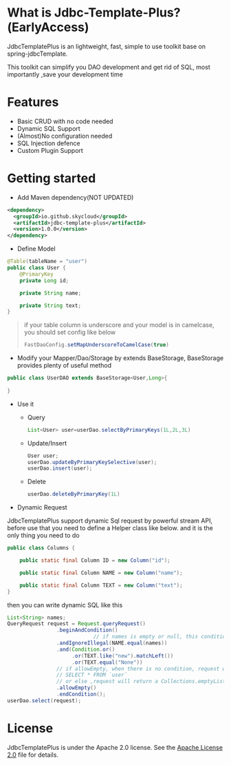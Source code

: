 
# What is Jdbc-Template-Plus?(EarlyAccess)

JdbcTemplatePlus is an lightweight, fast, simple to use toolkit base on spring-jdbcTemplate.

This toolkit can simplify you DAO development and get rid of SQL, most importantly ,save your development time

# Features
- Basic CRUD with no code needed
- Dynamic SQL Support
- (Almost)No configuration needed
- SQL Injection defence
- Custom Plugin Support

# Getting started

- Add Maven dependency(NOT UPDATED)

```xml
<dependency>
  <groupId>io.github.skycloud</groupId>
  <artifactId>jdbc-template-plus</artifactId>
  <version>1.0.0</version>
</dependency>
```

- Define Model

```java
@Table(tableName = "user")
public class User {
    @PrimaryKey
    private Long id;

    private String name;

    private String text;
}
```

> if your table column is underscore  and  your model is in camelcase, you should set config like below
>
> ```java
> FastDaoConfig.setMapUnderscoreToCamelCase(true)
> ```
>

- Modify your Mapper/Dao/Storage by extends BaseStorage, BaseStorage provides plenty of useful method

```java
public class UserDAO extends BaseStorage<User,Long>{
  
}
```

- Use it

  - Query

    ```java
    List<User> user=userDao.selectByPrimaryKeys(1L,2L,3L)
    ```
  
  - Update/Insert
  
    ```java
    User user;
    userDao.updateByPrimaryKeySelective(user);
    userDao.insert(user);
    ```
    
  - Delete
  
    ```java
    userDao.deleteByPrimaryKey(1L)
    ```

- Dynamic Request

JdbcTemplatePlus support dynamic Sql request by powerful stream API, before use that you need to define a Helper class like below. and it is the only thing you need to do

```java
public class Columns {

    public static final Column ID = new Column("id");

    public static final Column NAME = new Column("name");

    public static final Column TEXT = new Column("text");
}
```

then you can write dynamic SQL like this

```java
List<String> names;
QueryRequest request = Request.queryRequest()
                .beginAndCondition()
  							// if names is empty or null, this condition will be ignored
                .andIgnoreIllegal(NAME.equal(names))
                .and(Condition.or()
                     .or(TEXT.like("new").matchLeft())
                     .or(TEXT.equal("None"))
                // if allowEmpty, when there is no condition, request will be translate to
                // SELECT * FROM `user`
                // or else ,request will return a Collections.emptyList();
                .allowEmpty()
                .endCondition();
userDao.select(request);
```





# License

JdbcTemplatePlus is under the Apache 2.0 license. See the [Apache License 2.0](http://www.apache.org/licenses/LICENSE-2.0) file for details.
